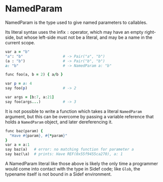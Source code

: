 # NamedParam

NamedParam is the type used to give named parameters to callables.

Its literal syntax uses the infix `:` operator, which may have an empty right-side, but whose left-side must not be a literal, and may be a name in the current scope.

```ruby
var a = "b"
"a": "b"                  # -> Pair("a", "b")
(a : "b")                 # -> Pair("b", "b")
a: "b"                    # -> NamedParam a: "b"

func foo(a, b = 2) { a/b }

var p = a: 4
say foo(p)                # -> 2

var args = [b:7, a:21]
say foo(args...)          # -> 3
```

It is not possible to write a function which takes a literal `NamedParam` argument, but this can be overcome by passing a variable reference that holds a `NamedParam` object, and later dereferencing it.

```ruby
func baz(param) {
  "Have #{param}, #{*param}"
}
var a = a:1
say baz(a)   # error: no matching function for parameter a
say baz(\a)  # prints: Have REF(0x55f9455ca270), a: 1
```

A NamedParam literal like those above is likely the only time a programmer would come into contact with the type in Sidef code; like `Glob`, the typename itself is not bound in a Sidef environment.
